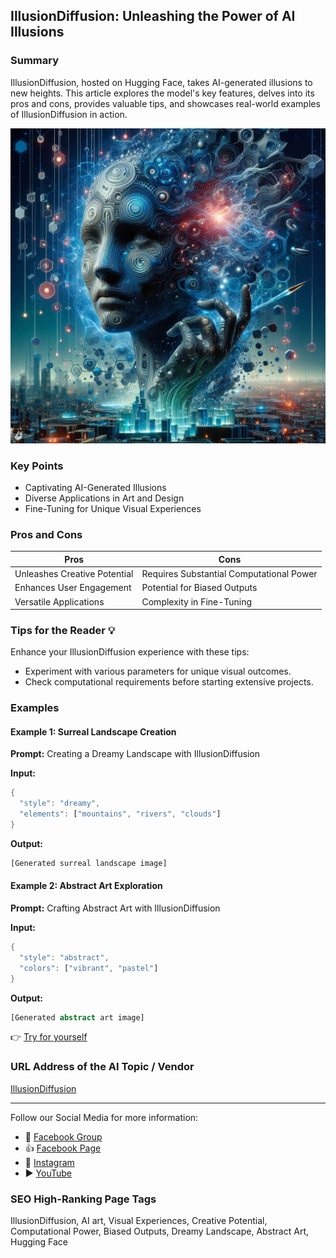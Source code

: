 ## IllusionDiffusion: Unleashing the Power of AI Illusions

### Summary
IllusionDiffusion, hosted on Hugging Face, takes AI-generated illusions to new heights. This article explores the model's key features, delves into its pros and cons, provides valuable tips, and showcases real-world examples of IllusionDiffusion in action.

<img src="./illusiondiffusion.webp" alt="IllusionDiffusion Image"/>

### Key Points
- Captivating AI-Generated Illusions
- Diverse Applications in Art and Design
- Fine-Tuning for Unique Visual Experiences

### Pros and Cons

| Pros                         | Cons                                    |
| ---------------------------- | --------------------------------------- |
| Unleashes Creative Potential | Requires Substantial Computational Power |
| Enhances User Engagement      | Potential for Biased Outputs            |
| Versatile Applications        | Complexity in Fine-Tuning               |

### Tips for the Reader 💡
Enhance your IllusionDiffusion experience with these tips:
- Experiment with various parameters for unique visual outcomes.
- Check computational requirements before starting extensive projects.

### Examples

#### Example 1: Surreal Landscape Creation
**Prompt:** Creating a Dreamy Landscape with IllusionDiffusion

**Input:**
```dart
{
  "style": "dreamy",
  "elements": ["mountains", "rivers", "clouds"]
}
```

**Output:**
```dart
[Generated surreal landscape image]
```

#### Example 2: Abstract Art Exploration
**Prompt:** Crafting Abstract Art with IllusionDiffusion

**Input:**
```dart
{
  "style": "abstract",
  "colors": ["vibrant", "pastel"]
}
```

**Output:**
```dart
[Generated abstract art image]
```

👉 <a href="https://huggingface.co/spaces/AP123/IllusionDiffusion" target="_blank">Try for yourself</a>

### URL Address of the AI Topic / Vendor
<a href="https://huggingface.co/spaces/AP123/IllusionDiffusion" target="_blank">IllusionDiffusion</a>

---

Follow our Social Media for more information:

- 📘 <a href="https://www.facebook.com/groups/trionxai" target="_blank">Facebook Group</a>
- 👍 <a href="https://www.facebook.com/ai.trionxai" target="_blank">Facebook Page</a>
- 📸 <a href="https://www.instagram.com/trionxai/" target="_blank">Instagram</a>
- ▶️ <a href="https://www.youtube.com/@robotdocs/" target="_blank">YouTube</a>

### SEO High-Ranking Page Tags
IllusionDiffusion, AI art, Visual Experiences, Creative Potential, Computational Power, Biased Outputs, Dreamy Landscape, Abstract Art, Hugging Face